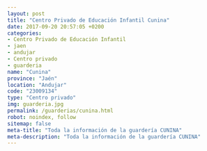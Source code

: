 ```yaml
---
layout: post
title: "Centro Privado de Educación Infantil Cunina"
date: 2017-09-20 20:57:05 +0200
categories:
- Centro Privado de Educación Infantil
- jaen
- andujar
- Centro privado
- guarderia
name: "Cunina"
province: "Jaén"
location: "Andujar"
code: "23009134"
type: "Centro privado"
img: guarderia.jpg
permalink: /guarderias/cunina.html
robot: noindex, follow
sitemap: false
meta-title: "Toda la información de la guardería CUNINA"
meta-description: "Toda la información de la guardería CUNINA"
---
```

